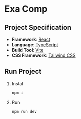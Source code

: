 # Exa Comp

## Project Specification

- **Framework**: [React](https://reactjs.org/)
- **Language**: [TypeScript](https://www.typescriptlang.org/)
- **Build Tool**: [Vite](https://vitejs.dev/)
- **CSS Framework**: [Tailwind CSS](https://tailwindcss.com/)

## Run Project

1. Instal

   ```bash
   npm i

   ```

2. Run

   ```bash
   npm run dev
   ```
